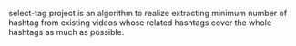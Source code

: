 select-tag project is an algorithm to realize extracting minimum number of hashtag from existing videos whose related hashtags cover the whole hashtags as much as possible. 